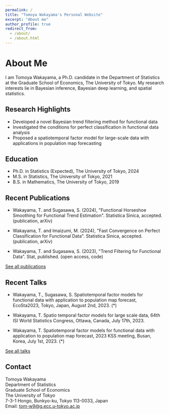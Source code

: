 ```yaml
---
permalink: /
title: "Tomoya Wakayama's Personal Website"
excerpt: "About me"
author_profile: true
redirect_from: 
  - /about/
  - /about.html
---
```


About Me
======
I am Tomoya Wakayama, a Ph.D. candidate in the Department of Statistics at the Graduate School of Economics, The University of Tokyo. My research interests lie in Bayesian inference, Bayesian deep learning, and spatial statistics.

Research Highlights
------
- Developed a novel Bayesian trend filtering method for functional data
- Investigated the conditions for perfect classification in functional data analysis
- Proposed a spatiotemporal factor model for large-scale data with applications in population map forecasting

Education
------
- Ph.D. in Statistics (Expected), The University of Tokyo, 2024
- M.S. in Statistics, The University of Tokyo, 2021
- B.S. in Mathematics, The University of Tokyo, 2019

Recent Publications
------
- Wakayama, T. and Sugasawa, S. (2024), "Functional Horseshoe Smoothing for Functional Trend Estimation". Statistica Sinica, accepted. (publication, arXiv)

- Wakayama, T. and Imaizumi, M. (2024), "Fast Convergence on Perfect Classification for Functional Data". Statistica Sinica, accepted. (publication, arXiv)

- Wakayama, T. and Sugasawa, S. (2023), "Trend Filtering for Functional Data". Stat, published. (open access, code)

[See all publications](/publications)

Recent Talks
------
- Wakayama, T., Sugasawa, S. Spatiotemporal factor models for functional data with application to population map forecast, EcoSta2023, Tokyo, Japan, August 2nd, 2023. (*)

- Wakayama, T. Spatio temporal factor models for large scale data, 64th ISI World Statistics Congress, Ottawa, Canada, July 17th, 2023.

- Wakayama, T. Spatiotemporal factor models for functional data with application to population map forecast, 2023 KSS meeting, Busan, Korea, July 1st, 2023. (*)

[See all talks](/talks)

Contact
------
Tomoya Wakayama  
Department of Statistics  
Graduate School of Economics  
The University of Tokyo  
7-3-1 Hongo, Bunkyo-ku, Tokyo 113-0033, Japan  
Email: tom-w9@g.ecc.u-tokyo.ac.jp

